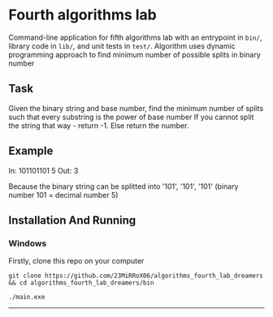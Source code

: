 # Fourth algorithms lab

Command-line application for fifth algorithms lab with an entrypoint in `bin/`, library code
in `lib/`, and unit tests in `test/`. Algorithm uses dynamic programming approach to find 
minimum number of possible splits in binary number

## Task

Given the binary string and base number, find the minimum number of splits such that every substring is the power of base number
If you cannot split the string that way - return -1. Else return the number.

## Example

In:
101101101 5
Out:
3

Because the binary string can be splitted into '101', '101', '101' (binary number 101 = decimal number 5)
## Installation And Running

### Windows
Firstly, clone this repo on your computer
```
git clone https://github.com/23MiRRoX06/algorithms_fourth_lab_dreamers && cd algorithms_fourth_lab_dreamers/bin
```
```
./main.exe
```
---
